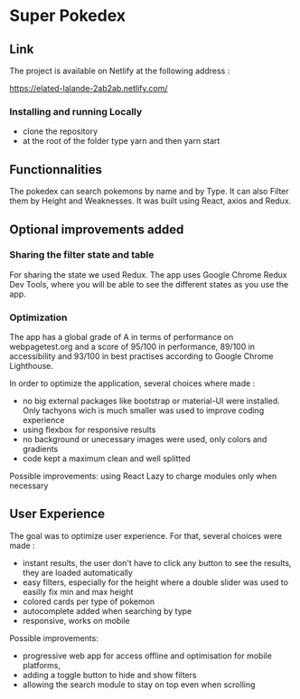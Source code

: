 # Super Pokedex

## Link

The project is available on Netlify at the following address :

https://elated-lalande-2ab2ab.netlify.com/

### Installing and running Locally

- clone the repository
- at the root of the folder type yarn and then yarn start

## Functionnalities

The pokedex can search pokemons by name and by Type. It can also Filter them by Height and Weaknesses. It was built using React, axios and Redux.

## Optional improvements added

### Sharing the filter state and table

For sharing the state we used Redux. The app uses Google Chrome Redux Dev Tools, where you will be able to see the different states as you use the app.

### Optimization

The app has a global grade of A in terms of performance on webpagetest.org and a score of 95/100 in performance, 89/100 in accessibility and 93/100 in best practises according to Google Chrome Lighthouse.

In order to optimize the application, several choices where made :

- no big external packages like bootstrap or material-UI were installed. Only tachyons wich is much smaller was used to improve coding experience
- using flexbox for responsive results
- no background or unecessary images were used, only colors and gradients
- code kept a maximum clean and well splitted

Possible improvements: using React Lazy to charge modules only when necessary

## User Experience

The goal was to optimize user experience. For that, several choices were made :

- instant results, the user don't have to click any button to see the results, they are loaded automatically
- easy filters, especially for the height where a double slider was used to easilly fix min and max height
- colored cards per type of pokemon
- autocomplete added when searching by type
- responsive, works on mobile

Possible improvements:

- progressive web app for access offline and optimisation for mobile platforms,
- adding a toggle button to hide and show filters
- allowing the search module to stay on top even when scrolling
